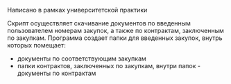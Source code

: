 Написано в рамках университетской практики

Скрипт осуществляет скачивание документов по введенным пользователем номерам закупок, а также по контрактам, заключенным по закупкам. 
Программа создает папки для введенных закупок, внутрь которых помещает:
* документы по соответствующим закупкам
* папки контрактов, заключенных по закупкам, внутри папок - документы по контрактам
